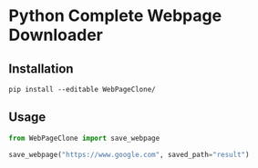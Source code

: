 # Python Complete Webpage Downloader

## Installation
```
pip install --editable WebPageClone/
```

## Usage
```py
from WebPageClone import save_webpage

save_webpage("https://www.google.com", saved_path="result")
```